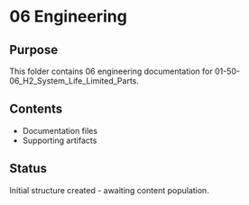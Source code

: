 # 06 Engineering

## Purpose
This folder contains 06 engineering documentation for 01-50-06_H2_System_Life_Limited_Parts.

## Contents
- Documentation files
- Supporting artifacts

## Status
Initial structure created - awaiting content population.
